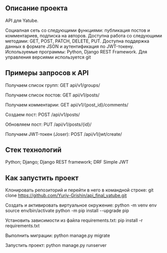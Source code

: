 ## Описание проекта 

API для Yatube. 

Социалная сеть со следующими функциями: публикация постов и комментариев, подписка на авторов.
Доступна работа со следующими методами: GET, POST, PATCH, DELETE, PUT.
Доступна поддержка данных в формате JSON и аутентификация по JWT-токену.
Используемые программы: Python, Django REST Framework.
Для управления версиями используется git

## Примеры запросов к API
Получаем список групп: GET api/v1/groups/

Получаем список постов: GET api/v1/posts/

Получаем комментарии: GET api/v1/{post_id}/comments/

Создаем пост: POST /api/v1/posts/

Обновляем пост: PUT /api/v1/posts/{id}/

Получаем JWT-токен (Joser): POST /api/v1/jwt/create/

## Стек технологий
Python;
Django;
Django REST framework;
DRF Simple JWT

## Как запустить проект
Клонировать репозиторий и перейти в него в командной строке:
git clone https://github.com/Yuriy-Grishin/api_final_yatube.git

Cоздать и активировать виртуальное окружение:
python -m venv env
source env/bin/activate
python -m pip install --upgrade pip

Установить зависимости из файла requirements.txt:
pip install -r requirements.txt

Выполнить миграции:
python manage.py migrate

Запустить проект:
python manage.py runserver


